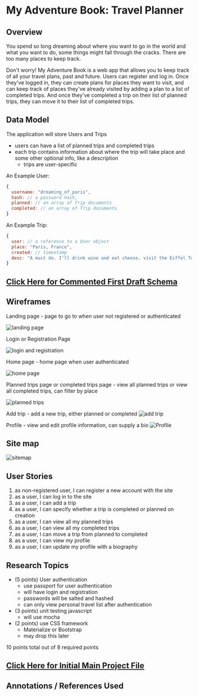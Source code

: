 # My Adventure Book: Travel Planner

## Overview
You spend so long dreaming about where you want to go in the world and what you want to do, some things might fall through the cracks. There are too many places to keep track.

Don't worry! My Adventure Book is a web app that allows you to keep track of all your travel plans, past and future. Users can register and log in. Once they've logged in, they can create plans for places they want to visit, and can keep track of places they've already visited by adding a plan to a list of completed trips. And once they've completed a trip on their list of planned trips, they can move it to their list of completed trips.

## Data Model

The application will store Users and Trips
* users can have a list of planned trips and completed trips
* each trip contains information about where the trip will take place and some other optional info, like a description
    * trips are user-specific

An Example User:

```javascript
{
  username: "dreaming_of_paris",
  hash: // a password hash,
  planned: // an array of Trip documents
  completed: // an array of Trip documents
}
```

An Example Trip:
```javascript
{
  user: // a reference to a User object
  place: "Paris, France",
  created: // timestamp
  desc: "A must do. I'll drink wine and eat cheese, visit the Eiffel Tower, and go to the Louvre."
}
```

## [Click Here for Commented First Draft Schema](db.js) 

## Wireframes

Landing page - page to go to when user not registered or  authenticated

![landing page](documentation/landing_page.png)

Login or Registration Page

![login and registration](documentation/login_and_registration.png)

Home page - home page when user authenticated

![home page](documentation/home_page.png)

Planned trips page or completed trips page - view all planned trips or view all completed trips, can filter by place 

![planned trips](documentation/planned_trips.png)

Add trip - add a new trip, either planned or completed
![add trip](documentation/add_trip.png)

Profile - view and edit profile information, can supply a bio
![Profile](documentation/my_profile.png)

## Site map

![sitemap](documentation/sitemap.png)

## User Stories

1. as non-registered user, I can register a new account with the site
2. as a user, I can log in to the site
3. as a user, I can add a trip
4. as a user, I can specify whether a trip is completed or planned on creation
3. as a user, I can view all my planned trips
4. as a user, I can view all my completed trips
5. as a user, I can move a trip from planned to completed
6. as a user, I can view my profile
7. as a user, I can update my profile with a biography

## Research Topics

* (5 points) User authentication
    * use passport for user authentication
    * will have login and registration
    * passwords will be salted and hashed
    * can only view personal travel list after authentication
* (3 points) unit testing javascript
    * will use mocha  
* (2 points) use CSS framework
    * Materialize or Bootstrap
    * may drop this later

10 points total out of 8 required points

## [Click Here for Initial Main Project File](app.js) 

## Annotations / References Used
